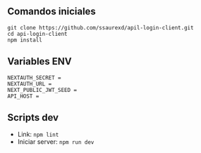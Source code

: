 ## Comandos iniciales
```
git clone https://github.com/ssaurexd/apil-login-client.git
cd api-login-client
npm install
```

## Variables ENV
```
NEXTAUTH_SECRET = 
NEXTAUTH_URL = 
NEXT_PUBLIC_JWT_SEED =
API_HOST = 
```

## Scripts dev
- Link: ``npm lint``
- Iniciar server: ``npm run dev``